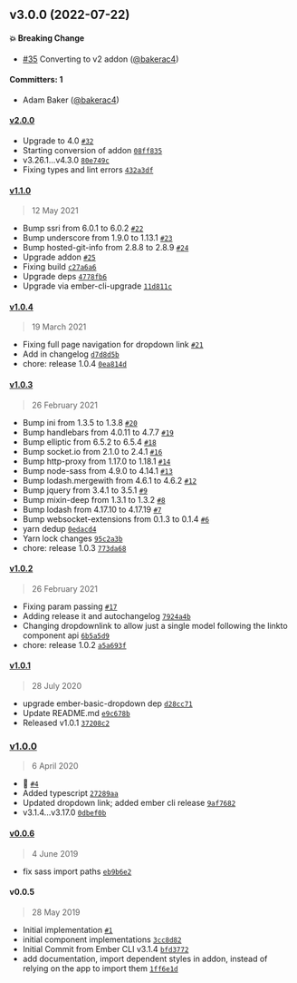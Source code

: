 
## v3.0.0 (2022-07-22)

#### :boom: Breaking Change
* [#35](https://github.com/Gavant/gavant-ember-bootstrap-dropdown/pull/35) Converting to v2 addon ([@bakerac4](https://github.com/bakerac4))

#### Committers: 1
- Adam Baker ([@bakerac4](https://github.com/bakerac4))

#### [v2.0.0](https://github.com/Gavant/gavant-ember-bootstrap-dropdown/compare/v1.1.0...v2.0.0)

-   Upgrade to 4.0 [`#32`](https://github.com/Gavant/gavant-ember-bootstrap-dropdown/pull/32)
-   Starting conversion of addon [`08ff835`](https://github.com/Gavant/gavant-ember-bootstrap-dropdown/commit/08ff835122c07dc8a0fcbcfb8a60447a989cd85e)
-   v3.26.1...v4.3.0 [`80e749c`](https://github.com/Gavant/gavant-ember-bootstrap-dropdown/commit/80e749c58df32b0a0fd9d813b5001910bdfe0346)
-   Fixing types and lint errors [`432a3df`](https://github.com/Gavant/gavant-ember-bootstrap-dropdown/commit/432a3dfda8ac366612e3793973b06c345c8b9e1c)

#### [v1.1.0](https://github.com/Gavant/gavant-ember-bootstrap-dropdown/compare/v1.0.4...v1.1.0)

> 12 May 2021

-   Bump ssri from 6.0.1 to 6.0.2 [`#22`](https://github.com/Gavant/gavant-ember-bootstrap-dropdown/pull/22)
-   Bump underscore from 1.9.0 to 1.13.1 [`#23`](https://github.com/Gavant/gavant-ember-bootstrap-dropdown/pull/23)
-   Bump hosted-git-info from 2.8.8 to 2.8.9 [`#24`](https://github.com/Gavant/gavant-ember-bootstrap-dropdown/pull/24)
-   Upgrade addon [`#25`](https://github.com/Gavant/gavant-ember-bootstrap-dropdown/pull/25)
-   Fixing build [`c27a6a6`](https://github.com/Gavant/gavant-ember-bootstrap-dropdown/commit/c27a6a611cb27ed9420514e4c76971284fbdce65)
-   Upgrade deps [`4778fb6`](https://github.com/Gavant/gavant-ember-bootstrap-dropdown/commit/4778fb6a6cc1a23f87785319e0801046202a40e5)
-   Upgrade via ember-cli-upgrade [`11d811c`](https://github.com/Gavant/gavant-ember-bootstrap-dropdown/commit/11d811c6d5ed16295c650525540f03bf2a95a574)

#### [v1.0.4](https://github.com/Gavant/gavant-ember-bootstrap-dropdown/compare/v1.0.3...v1.0.4)

> 19 March 2021

-   Fixing full page navigation for dropdown link [`#21`](https://github.com/Gavant/gavant-ember-bootstrap-dropdown/pull/21)
-   Add in changelog [`d7d8d5b`](https://github.com/Gavant/gavant-ember-bootstrap-dropdown/commit/d7d8d5baaecd41324ffa30462e9bc78ceb69b9ff)
-   chore: release 1.0.4 [`0ea814d`](https://github.com/Gavant/gavant-ember-bootstrap-dropdown/commit/0ea814d3e381c6833f3dbe40bbfd53596644c026)

#### [v1.0.3](https://github.com/Gavant/gavant-ember-bootstrap-dropdown/compare/v1.0.2...v1.0.3)

> 26 February 2021

-   Bump ini from 1.3.5 to 1.3.8 [`#20`](https://github.com/Gavant/gavant-ember-bootstrap-dropdown/pull/20)
-   Bump handlebars from 4.0.11 to 4.7.7 [`#19`](https://github.com/Gavant/gavant-ember-bootstrap-dropdown/pull/19)
-   Bump elliptic from 6.5.2 to 6.5.4 [`#18`](https://github.com/Gavant/gavant-ember-bootstrap-dropdown/pull/18)
-   Bump socket.io from 2.1.0 to 2.4.1 [`#16`](https://github.com/Gavant/gavant-ember-bootstrap-dropdown/pull/16)
-   Bump http-proxy from 1.17.0 to 1.18.1 [`#14`](https://github.com/Gavant/gavant-ember-bootstrap-dropdown/pull/14)
-   Bump node-sass from 4.9.0 to 4.14.1 [`#13`](https://github.com/Gavant/gavant-ember-bootstrap-dropdown/pull/13)
-   Bump lodash.mergewith from 4.6.1 to 4.6.2 [`#12`](https://github.com/Gavant/gavant-ember-bootstrap-dropdown/pull/12)
-   Bump jquery from 3.4.1 to 3.5.1 [`#9`](https://github.com/Gavant/gavant-ember-bootstrap-dropdown/pull/9)
-   Bump mixin-deep from 1.3.1 to 1.3.2 [`#8`](https://github.com/Gavant/gavant-ember-bootstrap-dropdown/pull/8)
-   Bump lodash from 4.17.10 to 4.17.19 [`#7`](https://github.com/Gavant/gavant-ember-bootstrap-dropdown/pull/7)
-   Bump websocket-extensions from 0.1.3 to 0.1.4 [`#6`](https://github.com/Gavant/gavant-ember-bootstrap-dropdown/pull/6)
-   yarn dedup [`0edacd4`](https://github.com/Gavant/gavant-ember-bootstrap-dropdown/commit/0edacd49c50865ab730409c912612d8ce081e582)
-   Yarn lock changes [`95c2a3b`](https://github.com/Gavant/gavant-ember-bootstrap-dropdown/commit/95c2a3b85ace082fa8578f3c1538b0e4e12d7150)
-   chore: release 1.0.3 [`773da68`](https://github.com/Gavant/gavant-ember-bootstrap-dropdown/commit/773da68b6fd8ee4a34603277b89191b3f4e22a3d)

#### [v1.0.2](https://github.com/Gavant/gavant-ember-bootstrap-dropdown/compare/v1.0.1...v1.0.2)

> 26 February 2021

-   Fixing param passing [`#17`](https://github.com/Gavant/gavant-ember-bootstrap-dropdown/pull/17)
-   Adding release it and autochangelog [`7924a4b`](https://github.com/Gavant/gavant-ember-bootstrap-dropdown/commit/7924a4bbb3ab12fbe5768ce291aa150d456c127d)
-   Changing dropdownlink to allow just a single model following the linkto component api [`6b5a5d9`](https://github.com/Gavant/gavant-ember-bootstrap-dropdown/commit/6b5a5d9d8106485ae760fd9cfe8038c0a592e42f)
-   chore: release 1.0.2 [`a5a693f`](https://github.com/Gavant/gavant-ember-bootstrap-dropdown/commit/a5a693fa76a2ec626524475c89e15a51076aa982)

#### [v1.0.1](https://github.com/Gavant/gavant-ember-bootstrap-dropdown/compare/v1.0.0...v1.0.1)

> 28 July 2020

-   upgrade ember-basic-dropdown dep [`d28cc71`](https://github.com/Gavant/gavant-ember-bootstrap-dropdown/commit/d28cc71d92a49e3d7016f21fee31111a6f3c92e1)
-   Update README.md [`e9c678b`](https://github.com/Gavant/gavant-ember-bootstrap-dropdown/commit/e9c678b2e4351f9617f07f73c66df2a0d2524bb8)
-   Released v1.0.1 [`37208c2`](https://github.com/Gavant/gavant-ember-bootstrap-dropdown/commit/37208c24dc6e48e633db30959743beae03239e2c)

### [v1.0.0](https://github.com/Gavant/gavant-ember-bootstrap-dropdown/compare/v0.0.6...v1.0.0)

> 6 April 2020

-   🚀 [`#4`](https://github.com/Gavant/gavant-ember-bootstrap-dropdown/pull/4)
-   Added typescript [`27289aa`](https://github.com/Gavant/gavant-ember-bootstrap-dropdown/commit/27289aa700ce1ec65d292292283fa85958c56ebd)
-   Updated dropdown link; added ember cli release [`9af7682`](https://github.com/Gavant/gavant-ember-bootstrap-dropdown/commit/9af7682b844be1f54afaf88ab7e049249f3e6c6c)
-   v3.1.4...v3.17.0 [`0dbef0b`](https://github.com/Gavant/gavant-ember-bootstrap-dropdown/commit/0dbef0b17a31caf77b54d4b85bdcb78388883dc5)

#### [v0.0.6](https://github.com/Gavant/gavant-ember-bootstrap-dropdown/compare/v0.0.5...v0.0.6)

> 4 June 2019

-   fix sass import paths [`eb9b6e2`](https://github.com/Gavant/gavant-ember-bootstrap-dropdown/commit/eb9b6e212052e61ebe840a66199ff46fa9e126a9)

#### v0.0.5

> 28 May 2019

-   Initial implementation [`#1`](https://github.com/Gavant/gavant-ember-bootstrap-dropdown/pull/1)
-   initial component implementations [`3cc8d82`](https://github.com/Gavant/gavant-ember-bootstrap-dropdown/commit/3cc8d8299c2ef9fbed970ff49efb04c0c0abc324)
-   Initial Commit from Ember CLI v3.1.4 [`bfd3772`](https://github.com/Gavant/gavant-ember-bootstrap-dropdown/commit/bfd3772b0bf5d5e8fce738d4d6ea50107988437f)
-   add documentation, import dependent styles in addon, instead of relying on the app to import them [`1ff6e1d`](https://github.com/Gavant/gavant-ember-bootstrap-dropdown/commit/1ff6e1d8fd30d7c05ec3fb71596b99e37e8b0379)
